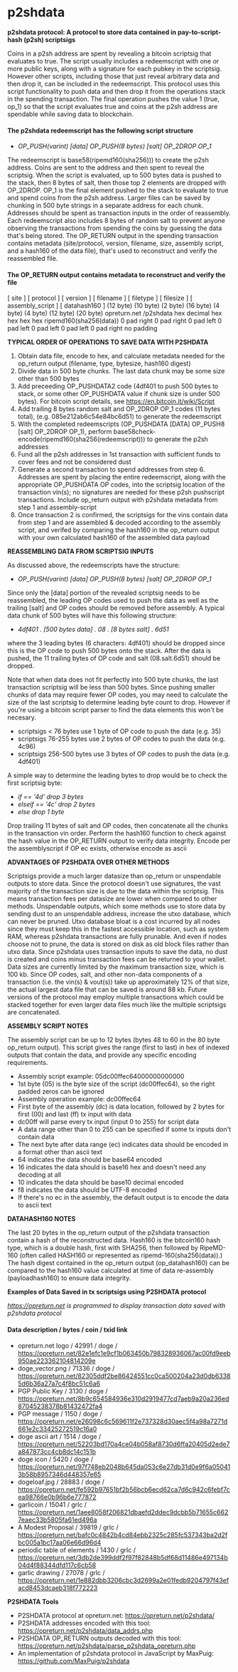 # p2shdata
**p2shdata protocol: A protocol to store data contained in pay-to-script-hash (p2sh) scriptsigs**

Coins in a p2sh address are spent by revealing a bitcoin scriptsig that evaluates to true. The script usually includes a redeemscript with one or more public keys, along with a signature for each pubkey in the scriptsig. However other scripts, including those that just reveal arbitrary data and then drop it, can be included in the redeemscript. This protocol uses this script functionality to push data and then drop it from the operations stack in the spending transaction. The final operation pushes the value 1 (true, op_1) so that the script evaluates true and coins at the p2sh address are spendable while saving data to blockchain.
 
#### The p2shdata redeemscript has the following script structure	                             
* *OP_PUSH(varint) [data] OP_PUSH(8 bytes) [salt] OP_2DROP OP_1*
 
The redeemscript is base58(ripemd160(sha256))) to create the p2sh address. Coins are sent to the address and then spent to reveal the scriptsig. When the script is evaluated, up to 500 bytes data is pushed to the stack, then 8 bytes of salt, then those top 2 elements are dropped with OP_2DROP. OP_1 is the final element pushed to the stack to evaluate to true and spend coins from the p2sh address. Larger files can be saved by chunking in 500 byte strings in a separate address for each chunk. Addresses should be spent as transaction inputs in the order of reassembly. Each redeemscript also includes 8 bytes of random salt to prevent anyone observing the transactions from spending the coins by guessing the data that's being stored. The OP_RETURN output in the spending transaction contains metadata (site/protocol, version, filename, size, assembly script, and a hash160 of the data file), that's used to reconstruct and verify the reassembled file.

#### The OP_RETURN output contains metadata to reconstruct and verify the file
[ site ]	[ protocol ]	[ version ]	[ filename ]	[ filetype ]	[ filesize ]	[ assembly_script ]	[ datahash160 ]
(12 byte)	(10 byte)	(2 byte)	(16 byte)	(4 byte)	(4 byte)	(12 byte)	(20 byte)
opreturn.net	/p2shdata	hex decimal	hex	hex	hex	hex	ripemd160(sha256(data))
0 pad right	0 pad right	0 pad left	0 pad left	0 pad left	0 pad left	0 pad right	no padding


**TYPICAL ORDER OF OPERATIONS TO SAVE DATA WITH P2SHDATA**
1. Obtain data file, encode to hex, and calculate metadata needed for the op_return output (filename, type, bytesize, hash160 digest)
2. Divide data in 500 byte chunks. The last data chunk may be some size other than 500 bytes
3. Add preceeding OP_PUSHDATA2 code (4df401 to push 500 bytes to stack, or some other OP_PUSHDATA value if chunk size is under 500 bytes). For bitcoin script details, see https://en.bitcoin.it/wiki/Script
4. Add trailing 8 bytes random salt and OP_2DROP OP_1 codes (11 bytes total), (e.g. 085e212ab6c54e84bc6d51) to generate the redeemscript
5. With the completed redeemscripts (OP_PUSHDATA [DATA] OP_PUSH8 [salt] OP_2DROP OP_1), perform base58check-encode(ripemd160(sha256(redeemscript))) to generate the p2sh addresses
6. Fund all the p2sh addresses in 1st transaction with sufficient funds to cover fees and not be considered dust
7. Generate a second transaction to spend addresses from step 6. Addresses are spent by placing the entire redeemscript, along with the appropriate OP_PUSHDATA OP codes, into the scriptsig location of the transaction vin(s); no signatures are needed for these p2sh pushscript transactions. Include op_return output with p2shdata metadata from step 1 and assembly-script
8. Once transaction 2 is confirmed, the scriptsigs for the vins contain data from step 1 and are assembled & decoded according to the assembly script, and verifed by comparing the hash160 in the op_return output with your own calculated hash160 of the assembled data payload

**REASSEMBLING DATA FROM SCRIPTSIG INPUTS**

As discussed above, the redeemscripts have the structure:

* *OP_PUSH(varint) [data] OP_PUSH(8 bytes) [salt] OP_2DROP OP_1*

Since only the [data] portion of the revealed scriptsig needs to be reassembled, the leading OP codes used to push the data as well as the trailing [salt] and OP codes should be removed before assembly. A typical data chunk of 500 bytes will have this following structure:

* *4df401 . [500 bytes data] . 08 . [8 bytes salt] . 6d51*

where the 3 leading bytes (6 characters: 4df401) should be dropped since this is the OP code to push 500 bytes onto the stack. After the data is pushed, the 11 trailing bytes of OP code and salt (08.salt.6d51) should be dropped.

Note that when data does not fit perfectly into 500 byte chunks, the last transaction scriptsig will be less than 500 bytes. Since pushing smaller chunks of data may require fewer OP codes, you may need to calculate the size of the last scriptsig to determine leading byte count to drop. However if you're using a bitcoin script parser to find the data elements this won't be necesary.

* scriptsigs < 76 bytes use 1 byte of OP code to push the data (e.g. 35)
* scriptsigs 76-255 bytes use 2 bytes of OP codes to push the data (e.g. 4c96)
* scriptsigs 256-500 bytes use 3 bytes of OP codes to push the data (e.g. 4df401)

A simple way to determine the leading bytes to drop would be to check the first scriptsig byte:

* *if == '4d' drop 3 bytes*
* *elseif == '4c' drop 2 bytes*
* *else drop 1 byte*

Drop trailing 11 bytes of salt and OP codes, then concatenate all the chunks in the transaction vin order. Perform the hash160 function to check against the hash value in the OP_RETURN output to verify data integrity. Encode per the assemblyscript if OP ec exists, otherwise encode as ascii


**ADVANTAGES OF P2SHDATA OVER OTHER METHODS**

Scriptsigs provide a much larger datasize than op_return or unspendable outputs to store data. Since the protocol doesn't use signatures, the vast majority of the transaction size is due to the data within the scriptsig. This means transaction fees per datasize are lower when compared to other methods. Unspendable outputs, which some methods use to store data by sending dust to an unspendable address, increase the utxo database, which can never be pruned. Utxo database bloat is a cost incurred by all nodes since they must keep this in the fastest accessible location, such as system RAM, whereas p2shdata transactions are fully prunable. And even if nodes choose not to prune, the data is stored on disk as old block files rather than utxo data. Since p2shdata uses transaction inputs to save the data, no dust is created and coins minus transaction fees can be returned to your wallet. Data sizes are currently limited by the maximum transaction size, which is 100 kb. Since OP codes, salt, and other non-data components of a transaction (i.e. the vin(s) & vout(s)) take up approximately 12% of that size, the actual largest data file that can be saved is around 88 kb. Future versions of the protocol may employ multiple transactions which could be stacked together for even larger data files much like the multiple scriptsigs are concatenated.

**ASSEMBLY SCRIPT NOTES**

The assembly script can be up to 12 bytes (bytes 48 to 60 in the 80 byte op_return output). This script gives the range (first to last) in hex of indexed outputs that contain the data, and provide any specific encoding requirements.

* Assembly script example: 05dc00ffec64000000000000
* 1st byte (05) is the byte size of the script (dc00ffec64), so the right padded zeros can be ignored
* Assembly operation example: dc00ffec64
* First byte of the assembly (dc) is data location, followed by 2 bytes for first (00) and last (ff) tx input with data
* dc00ff will parse every tx input (input 0 to 255) for script data
* A data range other than 0 to 255 can be specified if some tx inputs don't contain data
* The next byte after data range (ec) indicates data should be encoded in a format other than ascii text
* 64 indicates the data should be base64 encoded
* 16 indicates the data should is base16 hex and doesn't need any decoding at all
* 10 indicates the data should be base10 decimal encoded
* f8 indicates the data should be UTF-8 encoded
* If there's no ec in the assembly, the default output is to encode the data to ascii text

**DATAHASH160 NOTES**

The last 20 bytes in the op_return output of the p2shdata transaction contain a hash of the reconstructed data. Hash160 is the bitcoin160 hash type, which is a double hash, first with SHA256, then followed by RipeMD-160 (often called HASH160 or represented as ripemd-160(sha256(data)).) The hash digest contained in the op_return output (op_datahash160) can be compared to the hash160 value calculated at time of data re-assembly (payloadhash160) to ensure data integrity.

 
**Examples of Data Saved in tx scriptsigs using P2SHDATA protocol**

*https://opreturn.net is programmed to display transaction data saved with p2shdata protocol*
#### Data description / bytes	/ coin	/ txid link
* opreturn.net logo /	42991 /	doge /	https://opreturn.net/82e1efc1e9cf1b063450b798328936067ac00fd9eeb950ae223362104814209e
* doge_vector.png / 71336 / doge / https://opreturn.net/82305ddf2be86424551cc0ca500204a23d0db63385d6b36a27a7c4f8bc51c6a6
* PGP Public Key	/ 3130 /	doge /	https://opreturn.net/8b9c654584936e310d2919477cd7aeb9a20a236ed87045238378b81432472fa4
* PGP message	/ 1150	/ doge /	https://opreturn.net/e26098c6c569611f2e737328d30aec5f4a98a7271d661e2c33425272519c16a0
* doge ascii art /	1514	/ doge	/ https://opreturn.net/52203bd170a4ce04b058af8730d6ffa20405d2ede7a847873cc4cb8dc14c151b
* doge icon /	5420	/ doge	/ https://opreturn.net/97f748eb2048b645da053c6e27db31d0e9f6a050413b58b8957346d448357e65
* dogeloaf.jpg	/ 28883	/ doge	/ https://opreturn.net/fe592b97651bf2b56bcb6ecd62ca7d6c942c6febf7cea98766e0b96b6e777872
* garlicoin	/ 15041	/ grlc /	https://opreturn.net/1aee8058f206821dbaefd2ddec9dcbb5b71655c6627eaec33b5805fa61ed496a
* A Modest Proposal	/ 39819	/ grlc /	https://opreturn.net/bafc0c4842b4cd84ebb2325c285fc537343ba2d2fbc005a1bc17aa06e66d96d4
* periodic table of elements	/ 1430 /	grlc /	https://opreturn.net/3db2de399ddf2f97f82848b5df68d11486e497134b04d4f88344dfd117c6cb58
* garlic drawing	/ 27078	/ grlc	/ https://opreturn.net/1e882dbb3206cbc3d2699a2e01fedb9204797f43efacd8453dcaeb318f772223
 
 
**P2SHDATA Tools**

* P2SHDATA protocol at opreturn.net: https://opreturn.net/p2shdata/
* P2SHDATA addresses encoded with this tool: https://opreturn.net/p2shdata/data_addrs.php
* P2SHDATA OP_RETURN outputs decoded with this tool: https://opreturn.net/p2shdata/parse_p2shdata_opreturn.php
* An implementation of p2shdata protocol in JavaScript by MaxPuig: https://github.com/MaxPuig/p2shdata

